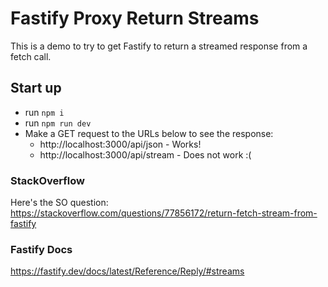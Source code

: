 # Fastify Proxy Return Streams

This is a demo to try to get Fastify to return a streamed response from a fetch call.

## Start up

- run `npm i`
- run `npm run dev`
- Make a GET request to the URLs below to see the response:
  - http://localhost:3000/api/json - Works!
  - http://localhost:3000/api/stream - Does not work :(

### StackOverflow

Here's the SO question:\
https://stackoverflow.com/questions/77856172/return-fetch-stream-from-fastify

### Fastify Docs

https://fastify.dev/docs/latest/Reference/Reply/#streams
